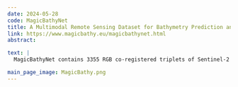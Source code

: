 ```yaml
---
date: 2024-05-28
code: MagicBathyNet
title: A Multimodal Remote Sensing Dataset for Bathymetry Prediction and Pixel-based Classification in Shallow Waters
link: https://www.magicbathy.eu/magicbathynet.html
abstract:

text: |
  MagicBathyNet contains 3355 RGB co-registered triplets of Sentinel-2 (S2), SPOT-6, and aerial image patches, complemented by 1244 RGB co-registered S2 and SPOT-6 doublets, 3354 DSM (Digital Surface Model) raster patches for the aerial patches and 3396 DSM raster patches for S2 and SPOT-6. Additionally, it contains 533 annotated raster patches for seabed habitat and type, facilitating supervised pixel-based classification.

main_page_image: MagicBathy.png
---
```

